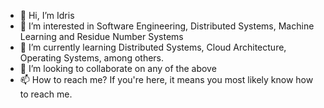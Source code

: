 - 👋 Hi, I’m Idris
- 👀 I’m interested in Software Engineering, Distributed Systems, Machine Learning and Residue Number Systems
- 🌱 I’m currently learning Distributed Systems, Cloud Architecture, Operating Systems, among others.
- 💞️ I’m looking to collaborate on any of the above
- 📫 How to reach me? If you're here, it means you most likely know how to reach me.

<!---
DeepIdris/DeepIdris is a ✨ special ✨ repository because its `README.md` (this file) appears on your GitHub profile.
You can click the Preview link to take a look at your changes.
--->
